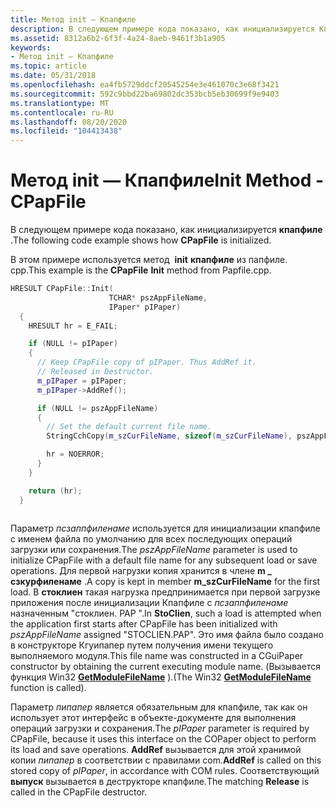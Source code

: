 ```yaml
---
title: Метод init — Кпапфиле
description: В следующем примере кода показано, как инициализируется Кпапфиле.
ms.assetid: 8312a6b2-6f3f-4a24-8aeb-9461f3b1a905
keywords:
- Метод init — Кпапфиле
ms.topic: article
ms.date: 05/31/2018
ms.openlocfilehash: ea4fb5729ddcf20545254e3e461070c3e68f3421
ms.sourcegitcommit: 592c9bbd22ba69802dc353bcb5eb30699f9e9403
ms.translationtype: MT
ms.contentlocale: ru-RU
ms.lasthandoff: 08/20/2020
ms.locfileid: "104413438"
---
```

# <a name="init-method---cpapfile"></a><span data-ttu-id="147c9-104">Метод init — Кпапфиле</span><span class="sxs-lookup"><span data-stu-id="147c9-104">Init Method - CPapFile</span></span>

<span data-ttu-id="147c9-105">В следующем примере кода показано, как инициализируется **кпапфиле** .</span><span class="sxs-lookup"><span data-stu-id="147c9-105">The following code example shows how **CPapFile** is initialized.</span></span>

<span data-ttu-id="147c9-106">В этом примере используется метод  **init** **кпапфиле** из папфиле. cpp.</span><span class="sxs-lookup"><span data-stu-id="147c9-106">This example is the **CPapFile** **Init** method from Papfile.cpp.</span></span>


```C++
HRESULT CPapFile::Init(
                      TCHAR* pszAppFileName,
                      IPaper* pIPaper)
  {
    HRESULT hr = E_FAIL;

    if (NULL != pIPaper)
    {
      // Keep CPapFile copy of pIPaper. Thus AddRef it.
      // Released in Destructor.
      m_pIPaper = pIPaper;
      m_pIPaper->AddRef();

      if (NULL != pszAppFileName)
      {
        // Set the default current file name.
        StringCchCopy(m_szCurFileName, sizeof(m_szCurFileName), pszAppFileName);

        hr = NOERROR;
      }
    }

    return (hr);
  }
  
```



<span data-ttu-id="147c9-107">Параметр *псзаппфиленаме* используется для инициализации кпапфиле с именем файла по умолчанию для всех последующих операций загрузки или сохранения.</span><span class="sxs-lookup"><span data-stu-id="147c9-107">The *pszAppFileName* parameter is used to initialize CPapFile with a default file name for any subsequent load or save operations.</span></span> <span data-ttu-id="147c9-108">Для первой нагрузки копия хранится в члене **m \_ сзкурфиленаме** .</span><span class="sxs-lookup"><span data-stu-id="147c9-108">A copy is kept in member **m\_szCurFileName** for the first load.</span></span> <span data-ttu-id="147c9-109">В **стоклиен** такая нагрузка предпринимается при первой загрузке приложения после инициализации Кпапфиле с *псзаппфиленаме* назначенным "стоклиен. PAP ".</span><span class="sxs-lookup"><span data-stu-id="147c9-109">In **StoClien**, such a load is attempted when the application first starts after CPapFile has been initialized with *pszAppFileName* assigned "STOCLIEN.PAP".</span></span> <span data-ttu-id="147c9-110">Это имя файла было создано в конструкторе Кгуипапер путем получения имени текущего выполняемого модуля.</span><span class="sxs-lookup"><span data-stu-id="147c9-110">This file name was constructed in a CGuiPaper constructor by obtaining the current executing module name.</span></span> <span data-ttu-id="147c9-111">(Вызывается функция Win32 [**GetModuleFileName**](/windows/desktop/api/libloaderapi/nf-libloaderapi-getmodulefilenamea) ).</span><span class="sxs-lookup"><span data-stu-id="147c9-111">(The Win32 [**GetModuleFileName**](/windows/desktop/api/libloaderapi/nf-libloaderapi-getmodulefilenamea) function is called).</span></span>

<span data-ttu-id="147c9-112">Параметр *пипапер* является обязательным для кпапфиле, так как он использует этот интерфейс в объекте-документе для выполнения операций загрузки и сохранения.</span><span class="sxs-lookup"><span data-stu-id="147c9-112">The *pIPaper* parameter is required by CPapFile, because it uses this interface on the COPaper object to perform its load and save operations.</span></span> <span data-ttu-id="147c9-113">**AddRef** вызывается для этой хранимой копии *пипапер* в соответствии с правилами com.</span><span class="sxs-lookup"><span data-stu-id="147c9-113">**AddRef** is called on this stored copy of *pIPaper*, in accordance with COM rules.</span></span> <span data-ttu-id="147c9-114">Соответствующий **выпуск** вызывается в деструкторе кпапфиле.</span><span class="sxs-lookup"><span data-stu-id="147c9-114">The matching **Release** is called in the CPapFile destructor.</span></span>

 

 
